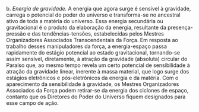 ﻿b. <em>Energia de gravidade.</em> A energia que agora surge é sensível à gravidade, carrega o potencial do poder do universo e transforma-se no ancestral ativo de toda a matéria do universo. Essa energia secundária ou gravitacional é o produto da elaboração da energia, resultante da presença-pressão e das tendências-tensões, estabelecidas pelos Mestres Organizadores Associados Transcendentais da Força. Em resposta ao trabalho desses manipuladores da força, a energia-espaço passa rapidamente do estágio potencial ao estado gravitacional, tornando-se assim sensível, diretamente, à atração da gravidade (absoluta) circular do Paraíso que, ao mesmo tempo revela um certo potencial de sensibilidade à atração da gravidade linear, inerente à massa material, que logo surge dos estágios eletrônicos e pós-eletrônicos da energia e da matéria. Com o aparecimento da sensibilidade à gravidade, os Mestres Organizadores Associados da Força podem retirar-se da energia dos ciclones de espaço, contanto que os Diretores do Poder do Universo fiquem designados para esse campo de ação.